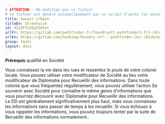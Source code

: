 ```yaml
---
# ATTENTION : Ne modifiez pas ce fichier
# Ce fichier est généré automatiquement par un script d'après les données du module Foundry VTT officiel et de sa traduction
title: Savoir urbain
titleEn: Streetwise
id: X2jGFfLU5qI5XVot
urlFr: https://gitlab.com/pathfinder-fr/foundryvtt-pathfinder2-fr/-/blob/master/data/feats/X2jGFfLU5qI5XVot.htm
urlEn: https://gitlab.com/hooking/foundry-vtt---pathfinder-2e/-/blob/master/packs/data/feats.db/streetwise.json
group: feats
layout: dons
---
```

**Prérequis** qualifié en Société

Vous connaissez la vie dans les rues et ressentez le pouls de votre colonie locale. Vous pouvez utiliser votre modificateur de Société au lieu votre modificateur de Diplomatie pour Recueillir des informations. Dans toute colonie que vous fréquentez régulièrement, vous pouvez utiliser l’action Se souvenir avec Société pour connaître le même genre d’informations que vous pourriez découvrir avec Diplomatie pour Recueillir des informations. Le DD est généralement significativement plus haut, mais vous connaissez les informations sans passer de temps à les recueillir. Si vous échouez à vous rappeler les informations, vous pouvez toujours tenter par la suite de Recueillir des informations normalement..


